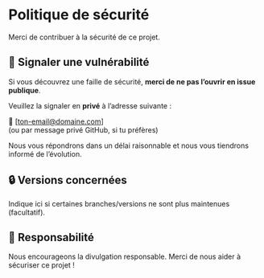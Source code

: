 # Politique de sécurité

Merci de contribuer à la sécurité de ce projet.

## 📩 Signaler une vulnérabilité

Si vous découvrez une faille de sécurité, **merci de ne pas l’ouvrir en issue publique**.

Veuillez la signaler en **privé** à l’adresse suivante :

📧 [ton-email@domaine.com]  
(ou par message privé GitHub, si tu préfères)

Nous vous répondrons dans un délai raisonnable et nous vous tiendrons informé de l’évolution.

## 🔒 Versions concernées

Indique ici si certaines branches/versions ne sont plus maintenues (facultatif).

## 🤝 Responsabilité

Nous encourageons la divulgation responsable. Merci de nous aider à sécuriser ce projet !
